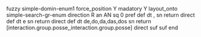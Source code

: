 fuzzy simple-domin-enum1
   force_position Y
   madatory Y
   layout_onto simple-search-gr-enum
   direction R
   an AN
   sq 0
   pref 
   def 
    dt \,
    sn 
    return 
    direct 
   def 
    dt e
    sn 
    return 
    direct 
   def 
    dt de,do,da,das,dos
    sn 
    return [interaction.group.posse,,interaction.group.posse]
    direct 
   suf 
   suf 
end
